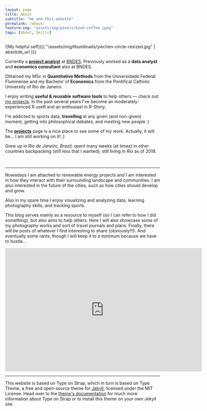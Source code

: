 ```yaml
---
layout: page
title: About
subtitle: "me and this website" 
permalink: /about/
feature-img: "assets/img/pexels/book-coffee.jpeg"
tags: [About, Skills]
---
```


![My helpful self]({{ "/assets/img/thumbnails/yiechen-circle-resized.jpg" | absolute_url }})

<div id="aboutme-section">

<p class="about-text">
<span class="fa fa-briefcase about-icon"></span>
Currently a <a href="/shiny"><strong>project analyst</strong></a> at <a href="https://www.bndes.gov.br/SiteBNDES/bndes/bndes_en" target="_blank">BNDES</a>. Previously worked as a <strong>data analyst</strong> and <strong>economics consultant</strong> also at BNDES.
</p>

<p class="about-text">
<span class="fa fa-graduation-cap about-icon"></span>
Obtained my MSc in <strong>Quantitative Methods</strong> from the Universidade Federal Fluminense and my Bachelor of <strong>Economics</strong> from the Pontifical Catholic University of Rio de Janeiro.
</p>

<p class="about-text">
<span class="fa fa-code about-icon"></span>
I enjoy writing <strong>useful & reusable software tools</strong> to help others &mdash; check out <a href="/projects">my projects</a>. In the past several years I've become an moderately-experienced R useR and an enthusiast in R-Shiny.
</p>

<p class="about-text">
<span class="fa fa-heart about-icon"></span>
I'm addicted to sports data, <strong>travelling</strong> at any given (and non-given) moment, getting into philosophical debates, and meeting new people :) 
</p>

<p class="about-text">
<span class="fa fa-file-text-o about-icon"></span>
The <strong><a href="/projects">projects</a></strong> page is a nice place to see some of my work. Actually, it will be... I am still working on it! ;)
</p>

<p class="about-text">
<span class="fa fa-globe about-icon"></span>
Grew up in <i>Rio de Janeiro, Brazil</i>; spent many weeks (at times) in other countries backpacking (still less that I wanted); still living in <i>Rio</i> as of 2018.
</p>

<br>
<hr>

Nowadays I am attached to renewable energy projects and I am interested in how they interact with their surrounding landscape and communities. I am also interested in the future of the cities, such as how cities should develop and grow.

Also in my spare time I enjoy visualizing and analyzing data, learning photography skills, and tracking sports.

This blog serves mainly as a resource to myself (so I can refer to how I did something), but also aims to help others. Here I will also showcase some of my photography works and sort of travel journals and plans. Finally, there will be posts of whatever I find interesting to share (obviously!!!). And eventually some rants, though I will keep it to a minimum because we have to hustle...

<iframe width="640" height="400" src="https://www.youtube.com/embed/L9VBpbnXhWk" frameborder="0" allow="autoplay; encrypted-media" allowfullscreen></iframe>
<br>
<hr>



This website is based on Type on Strap, which in turn is based on Type Theme, a free and open-source theme for [Jekyll](http://jekyllrb.com/), licensed under the MIT License. Head over to the [theme's documentation](https://github.io/sylhare/Type-on-Strap) for much more information about Type on Strap or to install this theme on your own Jekyll site.


